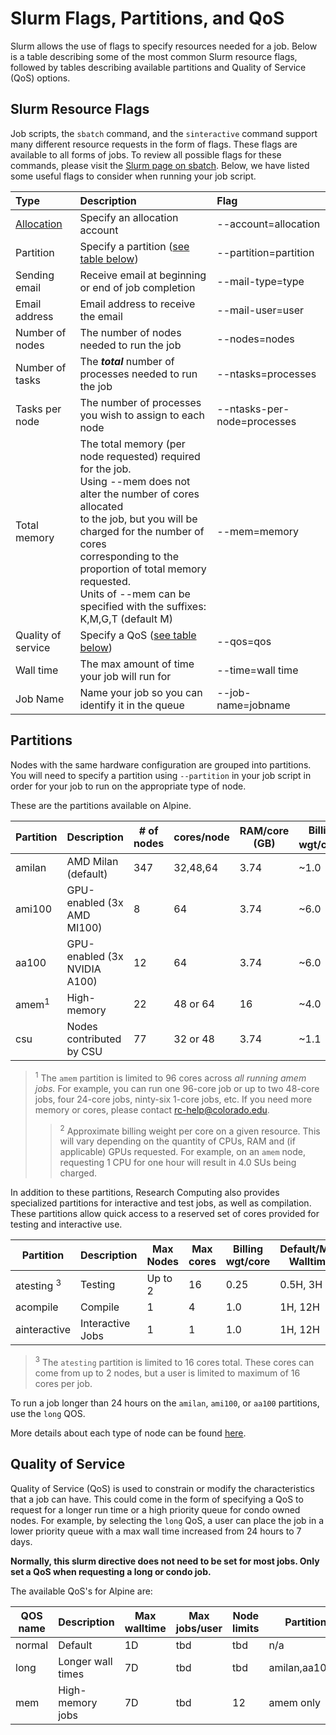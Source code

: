 # Slurm Flags, Partitions, and QoS

Slurm allows the use of flags to specify resources needed for a job. Below is a table describing some of the most common Slurm resource flags, followed by tables describing available partitions and Quality of Service (QoS) options.

## Slurm Resource Flags

Job scripts, the `sbatch` command, and the `sinteractive` command support many different resource requests in the form of flags. These flags are available to all forms of jobs. To review all possible flags for these commands, please visit the [Slurm page on sbatch](http://slurm.schedmd.com/sbatch.html). Below, we have listed some useful flags to consider when running your job script.

| Type               | Description                                         | Flag                       |
| :----------------- | :-------------------------------------------------- | :------------------------- |
| [Allocation](../clusters/alpine/allocations.md)  | Specify an allocation account  | --account=allocation       |
| Partition          | Specify a partition ([see table below](#partitions)) | --partition=partition |
| Sending email      | Receive email at beginning or end of job completion | --mail-type=type           |
| Email address      | Email address to receive the email                  | --mail-user=user           |
| Number of nodes    | The number of nodes needed to run the job           | --nodes=nodes              |
| Number of tasks    | The ***total*** number of processes needed to run the job | --ntasks=processes   |
| Tasks per node     | The number of processes you wish to assign to each node | --ntasks-per-node=processes |
| Total memory       | The total memory (per node requested) required for the job. <br> Using --mem does not alter the number of cores allocated <br> to the job, but you will be charged for the number of cores <br> corresponding to the proportion of total memory requested. <br> Units of --mem can be specified with the suffixes: K,M,G,T (default M)| --mem=memory |
| Quality of service | Specify a QoS ([see table below](#quality-of-service)) | --qos=qos               |
| Wall time          | The max amount of time your job will run for        | --time=wall time           |
| Job Name           | Name your job so you can identify it in the queue   | --job-name=jobname         |


## Partitions

Nodes with the same hardware configuration are grouped into partitions. You will need to specify a partition using `--partition` in your job script in order for your job to run on the appropriate type of node.

These are the partitions available on Alpine.

| Partition | Description                  | # of nodes | cores/node | RAM/core (GB) | Billing wgt/core<sup>2</sup>| Default/Max Walltime     |
| --------- | ---------------------------- | ---------- | ---------- | ------------- | --------------- | ------------------------ |
| amilan    | AMD Milan (default)          | 347        | 32,48,64   |   3.74        | ~1.0            | 24H, 24H                 |
| ami100    | GPU-enabled (3x AMD MI100)   | 8          | 64         |   3.74        | ~6.0            | 24H, 24H                 |
| aa100     | GPU-enabled (3x NVIDIA A100) | 12          | 64        |   3.74        | ~6.0            | 24H, 24H                 |
| amem<sup>1</sup> | High-memory           | 22          | 48 or 64  |   16          | ~4.0            |  4H,  7D                 |
| csu       | Nodes contributed by CSU     | 77         | 32 or 48   |   3.74        | ~1.1            | 24H, 24H                

> <sup>1</sup> The `amem` partition is limited to 96 cores across *all running amem jobs.* For example, you can run one 96-core job or up to two 48-core jobs, four 24-core jobs, ninty-six 1-core jobs, etc.  If you need more memory or cores, please contact <rc-help@colorado.edu>.
> > <sup>2</sup> Approximate billing weight per core on a given resource. This will vary depending on the quantity of CPUs, RAM and (if applicable) GPUs requested.  For example, on an `amem` node, requesting 1 CPU for one hour will result in 4.0 SUs being charged. 
> 

In addition to these partitions, Research Computing also provides specialized partitions for interactive and test jobs, as well as compilation. These partitions allow quick access to a reserved set of cores provided for testing and interactive use. 

| Partition        | Description       | Max Nodes | Max cores | Billing wgt/core | Default/Max Walltime     |
| ---------------- | ----------------- | --------- | --------- | ---------------- | ------------------------ |
| atesting <sup>3</sup> | Testing      | Up to 2   | 16        | 0.25             | 0.5H, 3H                 |
| acompile         | Compile           | 1         | 4         | 1.0              | 1H, 12H                  |
| ainteractive     | Interactive Jobs  | 1         | 1         | 1.0              | 1H, 12H                  |

> <sup>3</sup> The `atesting` partition is limited to 16 cores total. These cores can come from up to 2 nodes, but a user is limited to maximum of 16 cores per job.

To run a job longer than 24 hours on the `amilan`, `ami100`, or `aa100` partitions, use the `long` QOS.

More details about each type of node can be found [here](riviera-hardware.md).

## Quality of Service

Quality of Service (QoS) is used to constrain or modify the characteristics that a job can have. This could come in the form of specifying a QoS to request for a longer run time or a high priority queue for condo owned nodes. For example, by selecting the `long` QoS, a user can place the job in a lower priority queue with a max wall time increased from 24 hours to 7 days. 

**Normally, this slurm directive does not need to be set for most jobs. Only set a QoS when requesting a long or condo job.**

The available QoS's for Alpine are:

| QOS name    | Description                | Max walltime    | Max jobs/user | Node limits        | Partition limits | Priority Adjustment  |
| ----------- | -------------------------- | --------------- | ------------- | ------------------ | ---------------- | ---------------------|
| normal      | Default                    | 1D              | tbd           | tbd                | n/a                 | 0                    |
| long        | Longer wall times          | 7D              | tbd           | tbd                | amilan,aa100,ami100 | 0                    |
| mem         | High-memory jobs           | 7D              | tbd           | 12                 | amem only           | 0                    |

